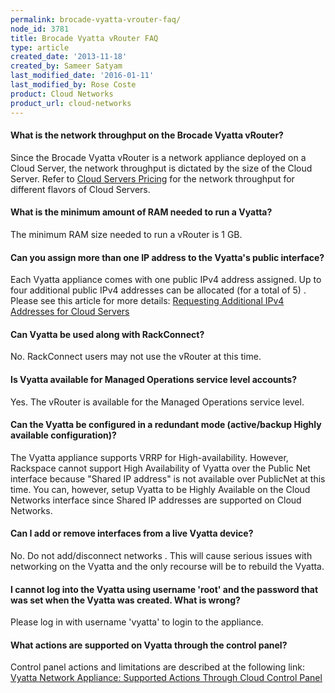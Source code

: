 ```yaml
---
permalink: brocade-vyatta-vrouter-faq/
node_id: 3781
title: Brocade Vyatta vRouter FAQ
type: article
created_date: '2013-11-18'
created_by: Sameer Satyam
last_modified_date: '2016-01-11'
last_modified_by: Rose Coste
product: Cloud Networks
product_url: cloud-networks
---
```


#### What is the network throughput on the Brocade Vyatta vRouter?

Since the Brocade Vyatta vRouter is a network appliance deployed on a
Cloud Server, the network throughput is dictated by the size of the
Cloud Server. Refer to [Cloud Servers Pricing](http://www.rackspace.com/cloud/servers/pricing/) for the network throughput for different flavors of Cloud Servers.

#### What is the minimum amount of RAM needed to run a Vyatta?

The minimum RAM size needed to run a vRouter is 1 GB.

#### Can you assign more than one IP address to the Vyatta's public interface?

Each Vyatta appliance comes with one public IPv4 address assigned. Up to
four additional public IPv4 addresses can be allocated (for a total of
5) . Please see this article for more details: [Requesting Additional IPv4 Addresses for Cloud Servers](/how-to/requesting-additional-ipv4-addresses-for-cloud-servers)

#### Can Vyatta be used along with RackConnect?

No. RackConnect users may not use the vRouter at this time.

#### Is Vyatta available for Managed Operations service level accounts?

Yes. The vRouter is available for the Managed Operations service level.

#### Can the Vyatta be configured in a redundant mode (active/backup Highly available configuration)?

The Vyatta appliance supports VRRP for High-availability. However,
Rackspace cannot support High Availability of Vyatta over the Public Net
interface because "Shared IP address" is not available over PublicNet at
this time. You can, however, setup Vyatta to be Highly Available on the
Cloud Networks interface since Shared IP addresses are supported on
Cloud Networks.

#### Can I add or remove interfaces from a live Vyatta device?

No. Do not add/disconnect networks . This will cause serious issues with
networking on the Vyatta and the only recourse will be to rebuild the
Vyatta.

#### I cannot log into the Vyatta using username 'root' and the password that was set when the Vyatta was created. What is wrong?

Please log in with username 'vyatta' to login to the appliance.

#### What actions are supported on Vyatta through the control panel?

Control panel actions and limitations are described at the following
link: [Vyatta Network Appliance: Supported Actions Through Cloud Control Panel](/how-to/brocade-vyatta-vrouter-supported-actions-through-the-cloud-control-panel)
